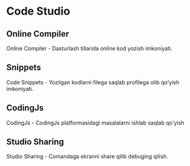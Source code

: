 # Code Studio

## Online Compiler

Online Compiler - Dasturlash tillarida online kod yozish imkoniyati.

## Snippets

Code Snippets - Yozilgan kodlarni filega saqlab profilega olib qo'yish imkoniyati.

## CodingJs

CodingJs - CodingJs platformasidagi masalalarni ishlab saqlab qo'yish

## Studio Sharing

Studio Sharing - Comandaga ekranni share qilib debuging qilish.
